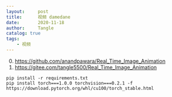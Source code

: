 ```yaml
---
layout:     post
title:      视频 damedane
date:       2020-11-18
author:     Tangle
catalog: true
tags:
    - 视频
---
```


0. <https://github.com/anandpawara/Real_Time_Image_Animation>
0. <https://gitee.com/tangle5500/Real_Time_Image_Animation>

```
pip install -r requirements.txt
pip install torch===1.0.0 torchvision===0.2.1 -f https://download.pytorch.org/whl/cu100/torch_stable.html
```

